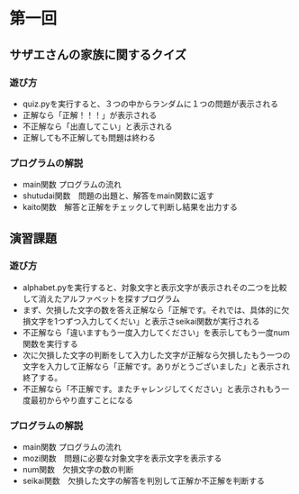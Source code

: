 # 第一回
## サザエさんの家族に関するクイズ
### 遊び方
* quiz.pyを実行すると、３つの中からランダムに１つの問題が表示される
* 正解なら「正解！！！」が表示される
* 不正解なら「出直してこい」と表示される
* 正解しても不正解しても問題は終わる
### プログラムの解説
* main関数 プログラムの流れ
* shutudai関数　問題の出題と、解答をmain関数に返す
* kaito関数　解答と正解をチェックして判断し結果を出力する
## 演習課題
### 遊び方
* alphabet.pyを実行すると、対象文字と表示文字が表示されその二つを比較して消えたアルファベットを探すプログラム
* まず、欠損した文字の数を答え正解なら「正解です。それでは、具体的に欠損文字を1つずつ入力してくだい」と表示さseikai関数が実行される
* 不正解なら「違いますもう一度入力してください」を表示してもう一度num関数を実行する
* 次に欠損した文字の判断をして入力した文字が正解なら欠損したもう一つの文字を入力して正解なら「正解です。ありがとうございました」と表示され終了する。
* 不正解なら「不正解です。またチャレンジしてください」と表示されもう一度最初からやり直すことになる
### プログラムの解説
* main関数 プログラムの流れ
* mozi関数　問題に必要な対象文字を表示文字を表示する
* num関数　欠損文字の数の判断
* seikai関数　欠損した文字の解答を判別して正解か不正解を判断する


